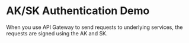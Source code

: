 # AK/SK Authentication Demo
When you use API Gateway to send requests to underlying services, the requests are signed using the AK and SK.
